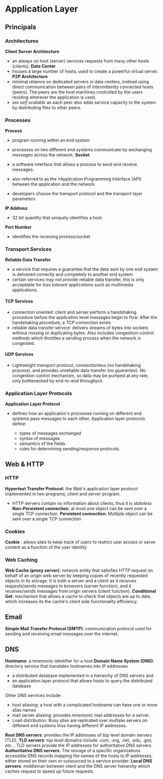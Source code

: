 # Application Layer

## Principals

### Architectures

**Client Server Architecture**  

- an always on host (server) services requests from many other hosts (clients).
**Data Center**  
- houses a large number of hosts, used to create a powerful virtual server.
**P2P Architecture**
- minimal reliance on dedicated servers in data centers, instead using direct communication between pairs of intermittently connected hosts (peers). The peers are the host machines controlled by the users residing wherever the application is used.
- are *self scalable* as each peer also adds service capacity to the system by distributing files to other peers.

### Processes

**Process**  

- program running within an end system  
- processes on two different end systems communicate by exchanging *messages* across the network.
**Socket**  

- a software interface that allows a process to send and receive messages.
- also referred to as the *Application Programming Interface (API) between the application and the network.
- developers choose the transport protocol and the transport layer parameters

**IP Address**  

- 32 bit quantity that uniquely identifies a host

**Port Number**  

- identifies the receiving process/socket

### Transport Services

**Reliable Data Transfer**  

- a service that requires a guarantee that the data sent by one end system is delivered correctly and completely to another end system
- certain services may not provide reliable data transfer, this is only acceptable for *loss tolerant applications* such as multimedia applications.

#### TCP Services  

- connection oriented: client and server perform a handshaking procedure before the application level messages begin to flow. After the handshaking procedure, a *TCP connection* exists
- reliable data transfer service: delivers streams of bytes into sockets without missing or duplicating bytes. Also includes congestion-control methods which throttles a sending process when the network is congested.

#### UDP Services  

- Lightweight transport protocol, connectionless (no handshaking process), and provides unreliable data transfer (*no guarantee*). No congestion control mechanism, so data may be pumped at any rate, only bottlenecked by end-to-end throughput. 


### Application Layer Protocols

**Application Layer Protocol**  

- defines how an application's processes running on different end systems pass messages to each other. Application layer protocols define:

    - types of messages exchanged
    - syntax of messages
    - semantics of the fields
    - rules for determining sending/response protocols.

## Web & HTTP

### HTTP

**Hypertext Transfer Protocol**: the Web's application layer protocol implemented in two programs, client and server program.

- HTTP servers contain no information about clients, thus it is *stateless*
**Non-Persistent connection**: at most one object can be sent over a single TCP connection.
**Persistent connection**: Multiple object can be sent over a single TCP connection

### Cookies

**Cookie** : allows sites to keep track of users to restrict user access or serve content as a function of the user identity

### Web Caching

**Web Cache (proxy server)**: network entity that satisfies HTTP request on behalf of an origin web server by keeping copies of recently requested objects in its storage. It is both a server and a client as it receives requests/sends messages to browsers (server function), and it receives/sends messages from origin servers (client function).
**Conditional Get**: mechanism that allows a cache to check that objects are up to date, which increases its the cache's client side functionality efficiency.

## Email

**Simple Mail Transfer Protocol (SMTP)**: communication protocol used for sending and receiving email messages over the internet. 

## DNS

**Hostname**: a mnemonic identifier for a host
**Domain Name System (DNS)**: directory service that translates hostnames into IP addresses

- a distributed database implemented in a hierarchy of DNS servers and
- an application layer protocol that allows hosts to query the distributed database

Other DNS services include

- host aliasing: a host with a complicated hostname can have one or more alias names
- mail server aliasing: provides mnemonic mail addresses for a server.
- Load distribution: Busy sites are replicated over multiple servers on different end systems thus having different IP addresses.

**Root DNS servers**: provides the IP addresses of top level domain servers (TLD).
**TLD servers**: top level domains include .com, .org, .net, .edu, .gov, etc... TLD servers provide the IP addresses for authoritative DNS servers
**Authoritative DNS servers**: The storage of a specific organizations accessible DNS records mapping the names of the hosts to IP addresses, either stored on their own or outsourced to a service provider.
**Local DNS servers**: middleman between client and the DNS server hierarchy which caches request to speed up future requests.
